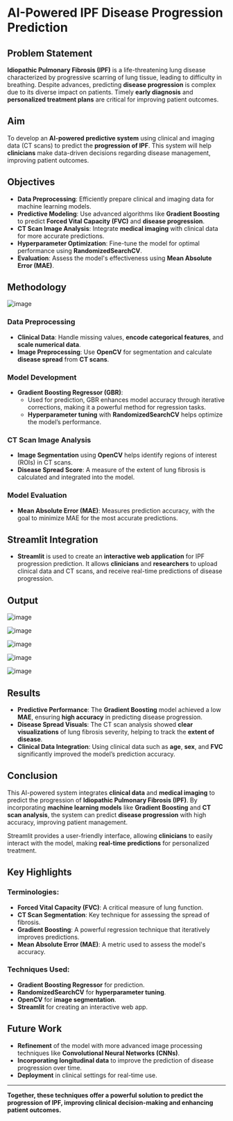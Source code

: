 # AI-Powered IPF Disease Progression Prediction

## Problem Statement

**Idiopathic Pulmonary Fibrosis (IPF)** is a life-threatening lung disease characterized by progressive scarring of lung tissue, leading to difficulty in breathing. Despite advances, predicting **disease progression** is complex due to its diverse impact on patients. Timely **early diagnosis** and **personalized treatment plans** are critical for improving patient outcomes.

## Aim

To develop an **AI-powered predictive system** using clinical and imaging data (CT scans) to predict the **progression of IPF**. This system will help **clinicians** make data-driven decisions regarding disease management, improving patient outcomes.

## Objectives

- **Data Preprocessing**: Efficiently prepare clinical and imaging data for machine learning models.
- **Predictive Modeling**: Use advanced algorithms like **Gradient Boosting** to predict **Forced Vital Capacity (FVC)** and **disease progression**.
- **CT Scan Image Analysis**: Integrate **medical imaging** with clinical data for more accurate predictions.
- **Hyperparameter Optimization**: Fine-tune the model for optimal performance using **RandomizedSearchCV**.
- **Evaluation**: Assess the model's effectiveness using **Mean Absolute Error (MAE)**.

## Methodology

![image](https://github.com/user-attachments/assets/8d0118ea-1f49-40f4-8d4f-0b79688ccca7)

### Data Preprocessing
- **Clinical Data**: Handle missing values, **encode categorical features**, and **scale numerical data**.
- **Image Preprocessing**: Use **OpenCV** for segmentation and calculate **disease spread** from **CT scans**.
  
### Model Development
- **Gradient Boosting Regressor (GBR)**:
  - Used for prediction, GBR enhances model accuracy through iterative corrections, making it a powerful method for regression tasks.
  - **Hyperparameter tuning** with **RandomizedSearchCV** helps optimize the model’s performance.
  
### CT Scan Image Analysis
- **Image Segmentation** using **OpenCV** helps identify regions of interest (ROIs) in CT scans.
- **Disease Spread Score**: A measure of the extent of lung fibrosis is calculated and integrated into the model.
  
### Model Evaluation
- **Mean Absolute Error (MAE)**: Measures prediction accuracy, with the goal to minimize MAE for the most accurate predictions.

## Streamlit Integration

- **Streamlit** is used to create an **interactive web application** for IPF progression prediction. It allows **clinicians** and **researchers** to upload clinical data and CT scans, and receive real-time predictions of disease progression.

## Output

![image](https://github.com/user-attachments/assets/e980a78f-2eb0-470e-8e34-5aa90868e8d5)

![image](https://github.com/user-attachments/assets/f68b6052-7963-4297-90ea-a10f364cb911)

![image](https://github.com/user-attachments/assets/f4dba714-8697-4147-82b4-ddcd17b0c0ac)

![image](https://github.com/user-attachments/assets/a937236e-25eb-4d24-ba97-509785bd3f99)

![image](https://github.com/user-attachments/assets/7e8c0f38-1d4a-4652-9ced-cfb14deae1c4)


## Results

- **Predictive Performance**: The **Gradient Boosting** model achieved a low **MAE**, ensuring **high accuracy** in predicting disease progression.
- **Disease Spread Visuals**: The CT scan analysis showed **clear visualizations** of lung fibrosis severity, helping to track the **extent of disease**.
- **Clinical Data Integration**: Using clinical data such as **age**, **sex**, and **FVC** significantly improved the model’s prediction accuracy.

## Conclusion

This AI-powered system integrates **clinical data** and **medical imaging** to predict the progression of **Idiopathic Pulmonary Fibrosis (IPF)**. By incorporating **machine learning models** like **Gradient Boosting** and **CT scan analysis**, the system can predict **disease progression** with high accuracy, improving patient management. 

Streamlit provides a user-friendly interface, allowing **clinicians** to easily interact with the model, making **real-time predictions** for personalized treatment.

## Key Highlights

### Terminologies:
- **Forced Vital Capacity (FVC)**: A critical measure of lung function.
- **CT Scan Segmentation**: Key technique for assessing the spread of fibrosis.
- **Gradient Boosting**: A powerful regression technique that iteratively improves predictions.
- **Mean Absolute Error (MAE)**: A metric used to assess the model's accuracy.

### Techniques Used:
- **Gradient Boosting Regressor** for prediction.
- **RandomizedSearchCV** for **hyperparameter tuning**.
- **OpenCV** for **image segmentation**.
- **Streamlit** for creating an interactive web app.

## Future Work

- **Refinement** of the model with more advanced image processing techniques like **Convolutional Neural Networks (CNNs)**.
- **Incorporating longitudinal data** to improve the prediction of disease progression over time.
- **Deployment** in clinical settings for real-time use.

---

**Together, these techniques offer a powerful solution to predict the progression of IPF, improving clinical decision-making and enhancing patient outcomes.**
